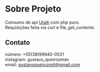 # Sobre Projeto
Consumo de api <a target="_blank" href="https://utalk.umbler.com/">Utalk</a> com php puro. <br>
Requisições feita via curl e file_get_contents.

## Contato
número: +55(38)99940-0531<br>
instagram: gustavo_queirozman <br>
email: gustavoqueirozmit@gmail.com
